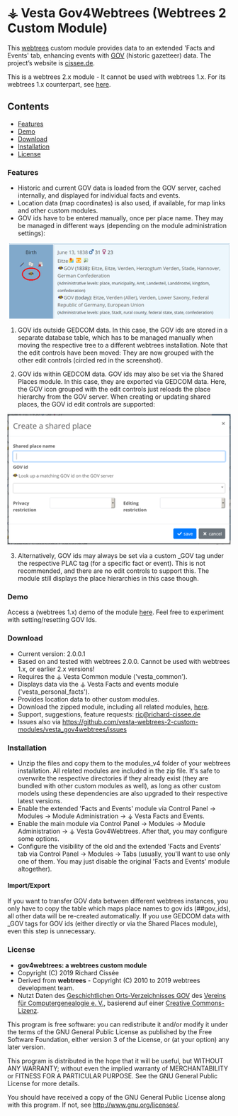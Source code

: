 
# ⚶ Vesta Gov4Webtrees (Webtrees 2 Custom Module)

This [webtrees](https://www.webtrees.net/) custom module provides data to an extended 'Facts and Events' tab, enhancing events with [GOV](http://gov.genealogy.net) (historic gazetteer) data.
The project’s website is [cissee.de](https://cissee.de).

This is a webtrees 2.x module - It cannot be used with webtrees 1.x. For its webtrees 1.x counterpart, see [here](https://github.com/ric2016/gov4webtrees).

## Contents

* [Features](#features)
* [Demo](#demo)
* [Download](#download)
* [Installation](#installation)
* [License](#license)

### Features<a name="features"/>

* Historic and current GOV data is loaded from the GOV server, cached internally, and displayed for individual facts and events. 
* Location data (map coordinates) is also used, if available, for map links and other custom modules.
* GOV ids have to be entered manually, once per place name. They may be managed in different ways (depending on the module administration settings):

![Screenshot](gov.png)
1. GOV ids outside GEDCOM data. In this case, the GOV ids are stored in a separate database table, which has to be managed manually when moving the respective tree to a different webtrees installation.
Note that the edit controls have been moved: They are now grouped with the other edit controls (circled red in the screenshot).

2. GOV ids within GEDCOM data. GOV ids may also be set via the Shared Places module. In this case, they are exported via GEDCOM data.
Here, the GOV icon grouped with the edit controls just reloads the place hierarchy from the GOV server. 
When creating or updating shared places, the GOV id edit controls are supported:

![Screenshot](gov2.png)

3. Alternatively, GOV ids may always be set via a custom _GOV tag under the respective PLAC tag (for a specific fact or event). This is not recommended, and there are no edit controls to support this. The module still displays the place hierarchies in this case though.


### Demo<a name="demo"/>

Access a (webtrees 1.x) demo of the module [here](https://cissee.de/gov4webtreesDemo). Feel free to experiment with setting/resetting GOV Ids.

### Download<a name="download"/>

* Current version: 2.0.0.1
* Based on and tested with webtrees 2.0.0. Cannot be used with webtrees 1.x, or earlier 2.x versions!
* Requires the ⚶ Vesta Common module ('vesta_common').
* Displays data via the ⚶ Vesta Facts and events module ('vesta_personal_facts'). 
* Provides location data to other custom modules.
* Download the zipped module, including all related modules, [here](https://cissee.de/vesta.latest.zip).
* Support, suggestions, feature requests: <ric@richard-cissee.de>
* Issues also via <https://github.com/vesta-webtrees-2-custom-modules/vesta_gov4webtrees/issues>
 
### Installation<a name="installation"/>

* Unzip the files and copy them to the modules_v4 folder of your webtrees installation. All related modules are included in the zip file. It's safe to overwrite the respective directories if they already exist (they are bundled with other custom modules as well), as long as other custom models using these dependencies are also upgraded to their respective latest versions.
* Enable the extended 'Facts and Events' module via Control Panel -> Modules -> Module Administration -> ⚶ Vesta Facts and Events.
* Enable the main module via Control Panel -> Modules -> Module Administration -> ⚶ Vesta Gov4Webtrees. After that, you may configure some options.
* Configure the visibility of the old and the extended 'Facts and Events' tab via Control Panel -> Modules -> Tabs (usually, you'll want to use only one of them. You may just disable the original 'Facts and Events' module altogether).
				
#### Import/Export

If you want to transfer GOV data between different webtrees instances, you only have to copy the table which maps place names to gov ids (##gov_ids), all other data will be re-created automatically.
If you use GEDCOM data with _GOV tags for GOV ids (either directly or via the Shared Places module), even this step is unnecessary.


### License<a name="license"/>

* **gov4webtrees: a webtrees custom module**
* Copyright (C) 2019 Richard Cissée
* Derived from **webtrees** - Copyright (C) 2010 to 2019 webtrees development team.
* Nutzt Daten des [Geschichtlichen Orts-Verzeichnisses GOV](http://gov.genealogy.net) des [Vereins für Computergenealogie e. V.](http://compgen.de), basierend auf einer [Creative Commons-Lizenz](http://wiki-de.genealogy.net/GOV/Webservice#Lizenz).

This program is free software: you can redistribute it and/or modify
it under the terms of the GNU General Public License as published by
the Free Software Foundation, either version 3 of the License, or
(at your option) any later version.

This program is distributed in the hope that it will be useful,
but WITHOUT ANY WARRANTY; without even the implied warranty of
MERCHANTABILITY or FITNESS FOR A PARTICULAR PURPOSE. See the
GNU General Public License for more details.

You should have received a copy of the GNU General Public License
along with this program. If not, see <http://www.gnu.org/licenses/>.

